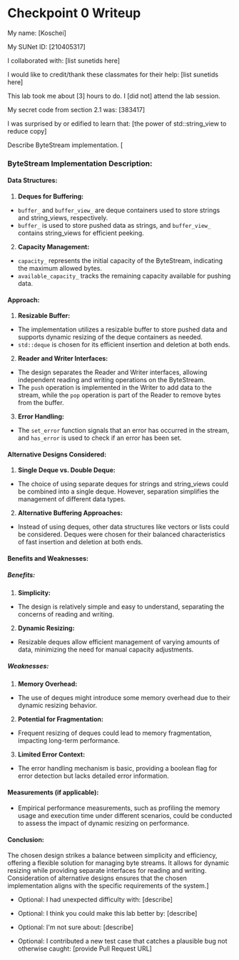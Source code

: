 Checkpoint 0 Writeup
====================

My name: [Koschei]

My SUNet ID: [210405317]

I collaborated with: [list sunetids here]

I would like to credit/thank these classmates for their help: [list sunetids here]

This lab took me about [3] hours to do. I [did not] attend the lab session.

My secret code from section 2.1 was: [383417]

I was surprised by or edified to learn that: [the power of std::string_view to reduce copy]

Describe ByteStream implementation. [
### ByteStream Implementation Description:

#### Data Structures:
1. **Deques for Buffering:**
  - `buffer_` and `buffer_view_` are deque containers used to store strings and string_views, respectively.
  - `buffer_` is used to store pushed data as strings, and `buffer_view_` contains string_views for efficient peeking.

2. **Capacity Management:**
  - `capacity_` represents the initial capacity of the ByteStream, indicating the maximum allowed bytes.
  - `available_capacity_` tracks the remaining capacity available for pushing data.

#### Approach:
1. **Resizable Buffer:**
  - The implementation utilizes a resizable buffer to store pushed data and supports dynamic resizing of the deque containers as needed.
  - `std::deque` is chosen for its efficient insertion and deletion at both ends.

2. **Reader and Writer Interfaces:**
  - The design separates the Reader and Writer interfaces, allowing independent reading and writing operations on the ByteStream.
  - The `push` operation is implemented in the Writer to add data to the stream, while the `pop` operation is part of the Reader to remove bytes from the buffer.

3. **Error Handling:**
  - The `set_error` function signals that an error has occurred in the stream, and `has_error` is used to check if an error has been set.

#### Alternative Designs Considered:
1. **Single Deque vs. Double Deque:**
  - The choice of using separate deques for strings and string_views could be combined into a single deque. However, separation simplifies the management of different data types.

2. **Alternative Buffering Approaches:**
  - Instead of using deques, other data structures like vectors or lists could be considered. Deques were chosen for their balanced characteristics of fast insertion and deletion at both ends.

#### Benefits and Weaknesses:
##### Benefits:
1. **Simplicity:**
  - The design is relatively simple and easy to understand, separating the concerns of reading and writing.

2. **Dynamic Resizing:**
  - Resizable deques allow efficient management of varying amounts of data, minimizing the need for manual capacity adjustments.

##### Weaknesses:
1. **Memory Overhead:**
  - The use of deques might introduce some memory overhead due to their dynamic resizing behavior.

2. **Potential for Fragmentation:**
  - Frequent resizing of deques could lead to memory fragmentation, impacting long-term performance.

3. **Limited Error Context:**
  - The error handling mechanism is basic, providing a boolean flag for error detection but lacks detailed error information.

#### Measurements (if applicable):
- Empirical performance measurements, such as profiling the memory usage and execution time under different scenarios, could be conducted to assess the impact of dynamic resizing on performance.

#### Conclusion:
The chosen design strikes a balance between simplicity and efficiency, offering a flexible solution for managing byte streams. It allows for dynamic resizing while providing separate interfaces for reading and writing. Consideration of alternative designs ensures that the chosen implementation aligns with the specific requirements of the system.]

- Optional: I had unexpected difficulty with: [describe]

- Optional: I think you could make this lab better by: [describe]

- Optional: I'm not sure about: [describe]

- Optional: I contributed a new test case that catches a plausible bug
  not otherwise caught: [provide Pull Request URL]
